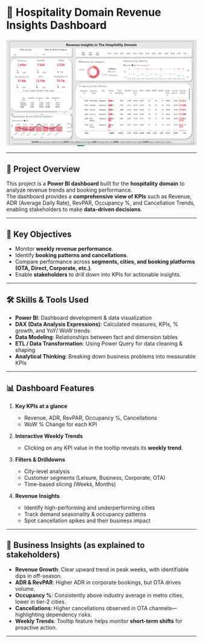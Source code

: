 # 🏨 Hospitality Domain Revenue Insights Dashboard

![Dashboard Screenshot](./hospitalityDomainDashboard.png)  

---

## 📌 Project Overview
This project is a **Power BI dashboard** built for the **hospitality domain** to analyze revenue trends and booking performance.  
The dashboard provides a **comprehensive view of KPIs** such as Revenue, ADR (Average Daily Rate), RevPAR, Occupancy %, and Cancellation Trends, enabling stakeholders to make **data-driven decisions**.

---

## 🎯 Key Objectives
- Monitor **weekly revenue performance**.
- Identify **booking patterns and cancellations**.
- Compare performance across **segments, cities, and booking platforms (OTA, Direct, Corporate, etc.)**.
- Enable **stakeholders** to drill down into KPIs for actionable insights.

---

## 🛠️ Skills & Tools Used
- **Power BI**: Dashboard development & data visualization  
- **DAX (Data Analysis Expressions)**: Calculated measures, KPIs, % growth, and YoY/ WoW trends  
- **Data Modeling**: Relationships between fact and dimension tables  
- **ETL / Data Transformation**: Using Power Query for data cleaning & shaping  
- **Analytical Thinking**: Breaking down business problems into measurable KPIs  

---

## 📊 Dashboard Features
1. **Key KPIs at a glance**  
   - Revenue, ADR, RevPAR, Occupancy %, Cancellations  
   - WoW % Change for each KPI  

2. **Interactive Weekly Trends**  
   - Clicking on any KPI value in the tooltip reveals its **weekly trend**.  

3. **Filters & Drilldowns**  
   - City-level analysis  
   - Customer segments (Leisure, Business, Corporate, OTA)  
   - Time-based slicing (Weeks, Months)  

4. **Revenue Insights**  
   - Identify high-performing and underperforming cities  
   - Track demand seasonality & occupancy patterns  
   - Spot cancellation spikes and their business impact  

---

## 🔑 Business Insights (as explained to stakeholders)
- **Revenue Growth**: Clear upward trend in peak weeks, with identifiable dips in off-season.  
- **ADR & RevPAR**: Higher ADR in corporate bookings, but OTA drives volume.  
- **Occupancy %**: Consistently above industry average in metro cities, lower in tier-2 cities.  
- **Cancellations**: Higher cancellations observed in OTA channels—highlighting dependency risks.  
- **Weekly Trends**: Tooltip feature helps monitor **short-term shifts** for proactive action.  

---



